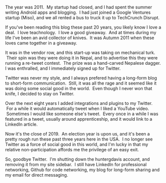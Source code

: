 The year was 2011.  My startup had closed, and I had spent the summer writing Android apps and blogging.  I had just joined a Google Ventures startup (Miso), and we all rented a bus to truck it up to TechCrunch Disrupt. 

If you've been reading this blog these past 20 years, you likely know I love a deal.  I love teachnology.  I love a good giveaway.  And at times during my life I've been an avid collector of knives.  It was Autumn 2011 when these loves came together in a giveaway.

It was in the vendor row, and this start-up was taking on mechanical turk.  Their spin was they were doing it in Nepal, and to advertise this they were running a re-tweet contest.  The prize was a hand-carved Nepalese dagger. I was enthralled, and I immediately signed up for Twitter.

Twitter was never my style, and I always prefered having a long-form blog to short-form communication.  Still, it was all the rage and it seemed like it was doing some social good in the world.  Even though I never won that knife, I decided to stay on Twitter.

Over the next eight years I added integrations and plugins to my Twitter.  For a while it would automatically tweet when I liked a YouTube video.  Sometimes I would like someone else's tweet.  Every once in a while I was featured in a tweet, usually around apprenticeship, and it would link to a LinkedIn article.

Now it's the close of 2019.  An election year is upon us, and it's been a pretty rough run these past three years here in the USA.  I no longer see Twitter as a force of social good in this world, and I'm lucky in that my relative non-participation affords me the privilege of an easy exit.

So, goodbye Twitter.  I'm shutting down the huntergdavis account, and removing it from my site sidebar.  I still have LinkedIn for professional networking, Github for code networking, my blog for long-form sharing and my email for direct messaging.  

